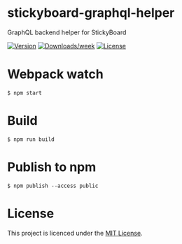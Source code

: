 # stickyboard-graphql-helper
GraphQL backend helper for StickyBoard

[![Version](https://img.shields.io/npm/v/@stickyboard/graphql-helper.svg)](https://npmjs.org/package/@stickyboard/graphql-helper)
[![Downloads/week](https://img.shields.io/npm/dw/@stickyboard/graphql-helper.svg)](https://npmjs.org/package/@stickyboard/graphql-helper)
[![License](https://img.shields.io/npm/l/@stickyboard/graphql-helper.svg)](https://github.com/soaple/@stickyboard/graphql-helper/blob/master/package.json)

# Webpack watch
```bsh
$ npm start
```

# Build
```bsh
$ npm run build
```

# Publish to npm
```bsh
$ npm publish --access public
```

# License
This project is licenced under the [MIT License](http://opensource.org/licenses/mit-license.html).
